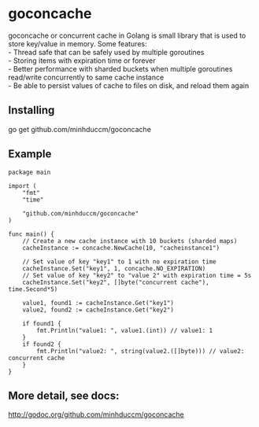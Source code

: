 # goconcache
goconcache or concurrent cache in Golang is small library that is used to store key/value in memory. Some features: <br />
	- Thread safe that can be safely used by multiple goroutines <br />
	- Storing items with expiration time or forever <br />
	- Better performance with sharded buckets when multiple goroutines read/write concurrently to same cache instance <br />
	- Be able to persist values of cache to files on disk, and reload them again <br />

## Installing

go get github.com/minhduccm/goconcache

## Example

	package main

	import (
		"fmt"
		"time"

		"github.com/minhduccm/goconcache"
	)

	func main() {
		// Create a new cache instance with 10 buckets (sharded maps)
		cacheInstance := concache.NewCache(10, "cacheinstance1")

		// Set value of key "key1" to 1 with no expiration time
		cacheInstance.Set("key1", 1, concache.NO_EXPIRATION)
		// Set value of key "key2" to "value 2" with expiration time = 5s
		cacheInstance.Set("key2", []byte("concurrent cache"), time.Second*5)

		value1, found1 := cacheInstance.Get("key1")
		value2, found2 := cacheInstance.Get("key2")

		if found1 {
			fmt.Println("value1: ", value1.(int)) // value1: 1
		}
		if found2 {
			fmt.Println("value2: ", string(value2.([]byte))) // value2: concurrent cache
		}
	}


## More detail, see docs:
http://godoc.org/github.com/minhduccm/goconcache

